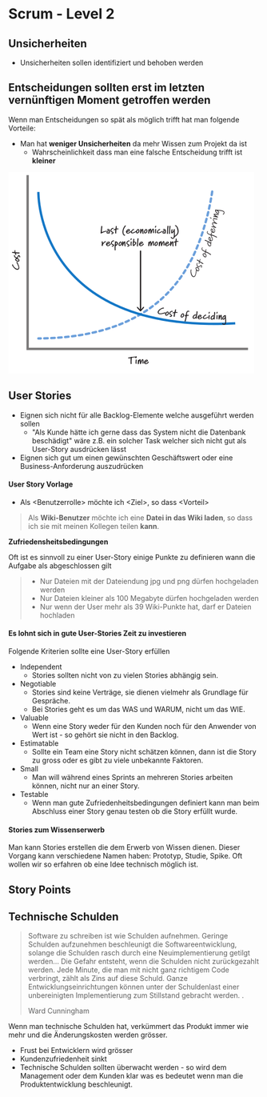 # Scrum - Level 2

## Unsicherheiten

* Unsicherheiten sollen identifiziert und behoben werden

## Entscheidungen sollten erst im letzten vernünftigen Moment getroffen werden

Wenn man Entscheidungen so spät als möglich trifft hat man folgende Vorteile:

* Man hat **weniger Unsicherheiten** da mehr Wissen zum Projekt da ist
  * Wahrscheinlichkeit dass man eine falsche Entscheidung trifft ist **kleiner**

![](../../../.gitbook/assets/lrm.png)

## User Stories

* Eignen sich nicht für alle Backlog-Elemente welche ausgeführt werden sollen
  * "Als Kunde hätte ich gerne dass das System nicht die Datenbank beschädigt" wäre z.B. ein solcher Task welcher sich nicht gut als User-Story ausdrücken lässt
* Eignen sich gut um einen gewünschten Geschäftswert oder eine Business-Anforderung auszudrücken

#### User Story Vorlage

* Als &lt;Benutzerrolle&gt; möchte ich &lt;Ziel&gt;, so dass &lt;Vorteil&gt;

> Als **Wiki-Benutzer** möchte ich eine **Datei in das Wiki laden**, so dass ich sie mit meinen Kollegen teilen **kann**.

**Zufriedensheitsbedingungen**

Oft ist es sinnvoll zu einer User-Story einige Punkte zu definieren wann die Aufgabe als abgeschlossen gilt

> * Nur Dateien mit der Dateiendung jpg und png dürfen hochgeladen werden
> * Nur Dateien kleiner als 100 Megabyte dürfen hochgeladen werden
> * Nur wenn der User mehr als 39 Wiki-Punkte hat, darf er Dateien hochladen

#### Es lohnt sich in gute User-Stories Zeit zu investieren

Folgende Kriterien sollte eine User-Story erfüllen

* Independent
  * Stories sollten nicht von zu vielen Stories abhängig sein.
* Negotiable
  * Stories sind keine Verträge, sie dienen vielmehr als Grundlage für Gespräche.
  * Bei Stories geht es um das WAS und WARUM, nicht um das WIE.
* Valuable
  * Wenn eine Story weder für den Kunden noch für den Anwender von Wert ist - so gehört sie nicht in den Backlog.
* Estimatable
  * Sollte ein Team eine Story nicht schätzen können, dann ist die Story zu gross oder es gibt zu viele unbekannte Faktoren.
* Small
  * Man will während eines Sprints an mehreren Stories arbeiten können, nicht nur an einer Story.
* Testable
  * Wenn man gute Zufriedenheitsbedingungen definiert kann man beim Abschluss einer Story genau testen ob die Story erfüllt wurde.

#### Stories zum Wissenserwerb

Man kann Stories erstellen die dem Erwerb von Wissen dienen. Dieser Vorgang kann verschiedene Namen haben: Prototyp, Studie, Spike. Oft wollen wir so erfahren ob eine Idee technisch möglich ist.

## Story Points



## Technische Schulden

> Software zu schreiben ist wie Schulden aufnehmen. Geringe Schulden aufzunehmen beschleunigt die Softwareentwicklung, solange die Schulden rasch durch eine Neuimplementierung getilgt werden… Die Gefahr entsteht, wenn die Schulden nicht zurückgezahlt werden. Jede Minute, die man mit nicht ganz richtigem Code verbringt, zählt als Zins auf diese Schuld. Ganze Entwicklungseinrichtungen können unter der Schuldenlast einer unbereinigten Implementierung zum Stillstand gebracht werden. . 
>
> Ward Cunningham

Wenn man technische Schulden hat, verkümmert das Produkt immer wie mehr und die Änderungskosten werden grösser.

* Frust bei Entwicklern wird grösser
* Kundenzufriedenheit sinkt
* Technische Schulden sollten überwacht werden - so wird dem Management oder dem Kunden klar was es bedeutet wenn man die Produktentwicklung beschleunigt.



